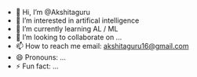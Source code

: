 - 👋 Hi, I’m @Akshitaguru
- 👀 I’m interested in artifical intelligence
- 🌱 I’m currently learning AL / ML
- 💞️ I’m looking to collaborate on ...
- 📫 How to reach me email: akshitaguru16@gmail.com
- 😄 Pronouns: ...
- ⚡ Fun fact: ...

<!---
Akshitaguru/Akshitaguru is a ✨ special ✨ repository because its `README.md` (this file) appears on your GitHub profile.
You can click the Preview link to take a look at your changes.
--->
